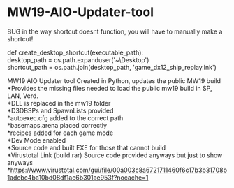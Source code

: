 # MW19-AIO-Updater-tool
BUG in the way shortcut doesnt function, you will have to manually make a shortcut!

def create_desktop_shortcut(executable_path): <br />
    desktop_path = os.path.expanduser('~\\Desktop') <br />
    shortcut_path = os.path.join(desktop_path, 'game_dx12_ship_replay.lnk') <br />

MW19 AIO Updater tool Created in Python, updates the public MW19 build <br />
*Provides the missing files needed to load the public mw19 build in SP, LAN, Verd. <br />
*DLL is replaced in the mw19 folder <br />
*D3DBSPs and SpawnLists provided <br />
*autoexec.cfg added to the correct path <br />
*basemaps.arena placed correctly <br />
*recipes added for each game mode <br />
*Dev Mode enabled <br />
*Source code and built EXE for those that cannot build <br />
*Virustotal Link (build.rar) Source code provided anyways but just to show anyways <br />
*https://www.virustotal.com/gui/file/00a003c8a6721711460f6c17b3b31708b1adebc4ba10bd08df1ae6b301ae953f?nocache=1 <br />
